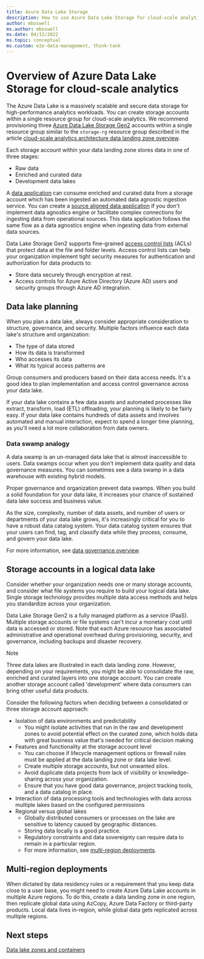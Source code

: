 ```yaml
---
title: Azure Data Lake Storage
description: How to use Azure Data Lake Storage for cloud-scale analytics.
author: mboswell
ms.author: mboswell
ms.date: 04/12/2022
ms.topic: conceptual
ms.custom: e2e-data-management, think-tank
---
```


# Overview of Azure Data Lake Storage for cloud-scale analytics


The Azure Data Lake is a massively scalable and secure data storage for high-performance analytics workloads. You can create storage accounts within a single resource group for cloud-scale analytics. We recommend provisioning three [Azure Data Lake Storage Gen2](/azure/storage/blobs/data-lake-storage-introduction) accounts within a single resource group similar to the `storage-rg` resource group described in the article [cloud-scale analytics architecture data landing zone overview](../architectures/data-landing-zone.md).

Each storage account within your data landing zone stores data in one of three stages:

- Raw data
- Enriched and curated data
- Development data lakes

A [data application](../architectures/data-landing-zone-data-products.md) can consume enriched and curated data from a storage account which has been ingested an automated data agnostic ingestion service. You can create a [source aligned data application](../../cloud-scale-analytics/architectures/data-application-source-aligned.md) if you don't implement data agnostics engine or facilitate complex connections for ingesting data from operational sources. This data application follows the same flow as a data agnostics engine when ingesting data from external data sources.

Data Lake Storage Gen2 supports fine-grained [access control lists](/azure/storage/blobs/data-lake-storage-access-control) (ACLs) that protect data at the file and folder levels. Access control lists can help your organization implement tight security measures for authentication and authorization for data products to:

- Store data securely through encryption at rest.
- Access controls for Azure Active Directory (Azure AD) users and security groups through Azure AD integration.

## Data lake planning

When you plan a data lake, always consider appropriate consideration to structure, governance, and security. Multiple factors influence each data lake's structure and organization:

- The type of data stored
- How its data is transformed
- Who accesses its data
- What its typical access patterns are

Group consumers and producers based on their data access needs. It's a good idea to plan implementation and access control governance across your data lake.

If your data lake contains a few data assets and automated processes like extract, transform, load (ETL) offloading, your planning is likely to be fairly easy. If your data lake contains hundreds of data assets and involves automated and manual interaction, expect to spend a longer time planning, as you'll need a lot more collaboration from data owners.

### Data swamp analogy

A data swamp is an un-managed data lake that is almost inaccessible to users. Data swamps occur when you don't implement data quality and data governance measures. You can sometimes see a data swamp in a data warehouse with existing hybrid models.

Proper governance and organization prevent data swamps. When you build a solid foundation for your data lake, it increases your chance of sustained data lake success and business value.

As the size, complexity, number of data assets, and number of users or departments of your data lake grows, it's increasingly critical for you to have a robust data catalog system. Your data catalog system ensures that your users can find, tag, and classify data while they process, consume, and govern your data lake.

For more information, see [data governance overview](../govern.md).

## Storage accounts in a logical data lake

Consider whether your organization needs one or many storage accounts, and consider what file systems you require to build your logical data lake. Single storage technology provides multiple data access methods and helps you standardize across your organization.

Data Lake Storage Gen2 is a fully managed platform as a service (PaaS). Multiple storage accounts or file systems can't incur a monetary cost until data is accessed or stored. Note that each Azure resource has associated administrative and operational overhead during provisioning, security, and governance, including backups and disaster recovery.

> [!NOTE]
>
> Three data lakes are illustrated in each data landing zone. However, depending on your requirements, you might be able to consolidate the raw, enriched and curated layers into one storage account. You can create another storage account called 'development' where data consumers can bring other useful data products.

Consider the following factors when deciding between a consolidated or three storage account approach:

- Isolation of data environments and predictability
    - You might isolate activities that run in the raw and development zones to avoid potential effect on the curated zone, which holds data with great business value that's needed for critical decision making
- Features and functionality at the storage account level
    - You can choose if lifecycle management options or firewall rules must be applied at the data landing zone or data lake level.
    - Create multiple storage accounts, but not unwanted silos.
    - Avoid duplicate data projects from lack of visibility or knowledge-sharing across your organization.
    - Ensure that you have good data governance, project tracking tools, and a data catalog in place.
- Interaction of data processing tools and technologies with data across multiple lakes based on the configured permissions
- Regional versus global lakes
    - Globally distributed consumers or processes on the lake are sensitive to latency caused by geographic distances.
    - Storing data locally is a good practice.
    - Regulatory constraints and data sovereignty can require data to remain in a particular region.
    - For more information, see [multi-region deployments](#multi-region-deployments).

## Multi-region deployments

When dictated by data residency rules or a requirement that you keep data close to a user base, you might need to create Azure Data Lake accounts in multiple Azure regions.
To do this, create a data landing zone in one region, then replicate global data using AzCopy, Azure Data Factory or third-party products. Local data lives in-region, while global data gets replicated across multiple regions.

## Next steps

[Data lake zones and containers](../../cloud-scale-analytics/best-practices/data-lake-zones.md)

